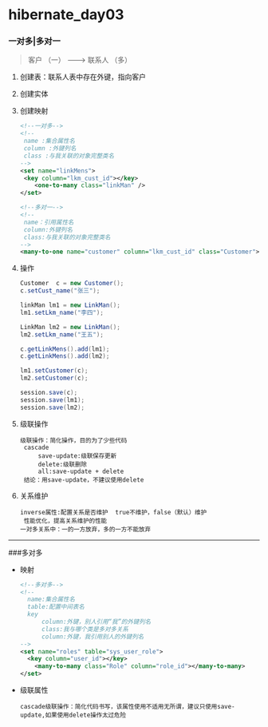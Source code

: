 # hibernate_day03

### 一对多|多对一

> 客户 （一）   --->      联系人   （多）

1. 创建表：联系人表中存在外键，指向客户

2. 创建实体

3. 创建映射

   ```xml
   <!--一对多-->
   <!--
   	name :集合属性名
   	column :外键列名
   	class :与我关联的对象完整类名
   -->
   <set name="linkMens">
   	<key column="lkm_cust_id"></key>
       <one-to-many class="linkMan" />
   </set>
   ```

   ```xml
   <!--多对一-->
   <!--
   	name：引用属性名
   	column:外键列名
   	class:与我关联的对象完整类名
   -->
   <many-to-one name="customer" column="lkm_cust_id" class="Customer"></many-to-one>
   ```

4. 操作

   ```java
   Customer  c = new Customer();
   c.setCust_name("张三");

   linkMan lm1 = new LinkMan();
   lm1.setLkm_name("李四");

   LinkMan lm2 = new LinkMan();
   lm2.setLkm_name("王五");

   c.getLinkMens().add(lm1);
   c.getLinkMens().add(lm2);

   lm1.setCustomer(c);
   lm2.setCustomer(c);

   session.save(c);
   session.save(lm1);
   session.save(lm2);
   ```

5. 级联操作

   ```
   级联操作：简化操作，目的为了少些代码
   	cascade
   		save-update:级联保存更新
   		delete:级联删除
   		all:save-update + delete
   	结论：用save-update，不建议使用delete	
   ```

6. 关系维护

   ```
   inverse属性:配置关系是否维护  true不维护，false（默认）维护
   	性能优化，提高关系维护的性能
   一对多关系中：一的一方放弃，多的一方不能放弃
   ```

-----

###多对多

- 映射

  ```xml
  <!--多对多-->
  <!--
  	name:集合属性名
  	table:配置中间表名
  	key
  		column:外键，别人引用“我”的外键列名
  		class:我与哪个类是多对多关系
  		column:外键，我引用别人的外键列名
  -->
  <set name="roles" table="sys_user_role">
  	<key column="user_id"></key>
      <many-to-many class="Role" column="role_id"></many-to-many>
  </set>
  ```

- 级联属性

  ```
  cascade级联操作：简化代码书写，该属性使用不适用无所谓，建议只使用save-update,如果使用delete操作太过危险
  ```

  ​